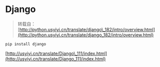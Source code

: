 # Django

> 转载自：[http://python.usyiyi.cn/translate/django\_182/intro/overview.html](http://python.usyiyi.cn/translate/django_182/intro/overview.html)

```text
pip install django
```

[http://usyiyi.cn/translate/Django\_111/index.html](http://usyiyi.cn/translate/Django_111/index.html)

